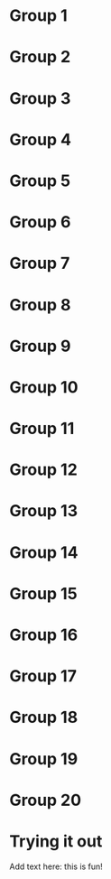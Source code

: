 # Group 1

# Group 2

# Group 3

# Group 4

# Group 5

# Group 6

# Group 7

# Group 8

# Group 9

# Group 10

# Group 11

# Group 12

# Group 13

# Group 14

# Group 15

# Group 16

# Group 17

# Group 18

# Group 19

# Group 20

# Trying it out
Add text here: this is fun!
















